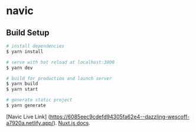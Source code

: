 # navic

## Build Setup

```bash
# install dependencies
$ yarn install

# serve with hot reload at localhost:3000
$ yarn dev

# build for production and launch server
$ yarn build
$ yarn start

# generate static project
$ yarn generate
```
[Navic Live Link] (https://6085eec9cdefd94305fa62e4--dazzling-wescoff-a7920a.netlify.app/).
[Nuxt.js docs](https://nuxtjs.org).

